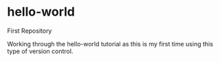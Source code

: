 # hello-world
First Repository

Working through the hello-world tutorial as this is my first time using this type of version control.
